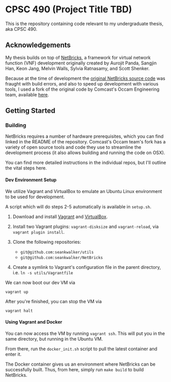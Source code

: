 # CPSC 490 (Project Title TBD)

This is the repository containing code relevant to my undergraduate thesis, aka CPSC 490.

## Acknowledgements

My thesis builds on top of [NetBricks](http://netbricks.io/), a framework for virtual network function (VNF) development originally created by Aurojit Panda, Sangjin Han, Keon Jang, Melvin Walls, Sylvia Ratnasamy, and Scott Shenker.

Because at the time of development the [original NetBricks source code](https://github.com/netsys/netbricks) was fraught with build errors, and also to speed up development with various tools, I used a fork of the original code by Comcast's Occam Engineering team, available [here](https://github.com/williamofockham/NetBricks).

## Getting Started

### Building

NetBricks requires a number of hardware prerequisites, which you can find linked in the README of the repository. Comcast's Occam team's fork has a variety of open source tools and code they use to streamline the development process (it also allows building and running the code on OSX).

You can find more detailed instructions in the individual repos, but I'll outline the vital steps here.

#### Dev Environment Setup

We utilize Vagrant and VirtualBox to emulate an Ubuntu Linux environment to be used for development.

A script which will do steps 2-5 automatically is available in `setup.sh`.

1. Download and install [Vagrant](https://www.vagrantup.com/downloads.html) and [VirtualBox](https://www.virtualbox.org/wiki/Downloads).

2. Install two Vagrant plugins: `vagrant-disksize` and `vagrant-reload`, via `vagrant plugin install`.

3. Clone the following repositories:

   - `git@github.com:seankwalker/utils`
   - `git@github.com:seankwalker/NetBricks`

4. Create a symlink to Vagrant's configuration file in the parent directory, i.e. `ln -s utils/Vagrantfile`

We can now boot our dev VM via

`vagrant up`

After you're finished, you can stop the VM via

`vagrant halt`

#### Using Vagrant and Docker

You can now access the VM by running `vagrant ssh`. This will put you in the same directory, but running in the Ubuntu VM.

From there, run the `docker_init.sh` script to pull the latest container and enter it.

The Docker container gives us an environment where NetBricks can be successfully built. Thus, from here, simply run `make build` to build NetBricks.
